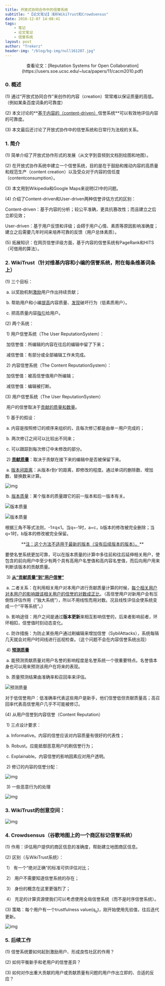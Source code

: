 ```yaml
---
title: 开放式协同合作中的信誉系统
subtitle: "【论文笔记】浅析WikiTrust和Crowdsensus"
date: 2016-12-07 14:08:41
tags: 
	- 笔记
	- 论文笔记
	- 信誉系统
layout: post
author: "Trekerz"
header-img: "/blog/bg-img/null161207.jpg"
---
```


<center>查看论文：[Reputation Systems for Open Collaboration](https://users.soe.ucsc.edu/~luca/papers/11/cacm2010.pdf)</center>

### **0.   概述**

(1)  通过“开放式协同合作”来创作的内容（creation）常常难以保证质量的高低。（例如某条百度词条的可靠度）

(2)  本文讨论的**<u>基于内容的（content-driven）</u>信誉系统**可以有效地评估内容的可靠度。

(3)  本文最后还讨论了开放式协作中的信誉系统和日常行为法规的关系。

### **1.   简介**

(1)  简单介绍了开放式协作形式的发展（从文字到音频到文档到绘图和地图）。

(2)  在开放式协作系统中建立一个信誉系统，目的是在于鼓励和推动内容的高质量和规范生产（content creation）以及受众对于内容的信任度（contentconsumption）。

(3)  本文用到Wikipedia和Google Maps来说明(2)中的问题。

(4)  介绍了Content-driven和User-driven两种信誉评估方式的区别：

Content-driven：基于内容的分析；较公平准确，更具抗篡改性；而且建立之后立即见效；

User-driven：基于用户反馈和评级；会碍于用户心情、素质等原因影响准确度；建立之后需要几年时间来培养可靠的反馈（用户总体素质）。

(5)  拓展知识：在网页信誉评级方面，基于内容的信誉系统有PageRank和HITS（可借用的算法）。

### **2.   WikiTrust（针对维基内容和小编的信誉系统，附在每条维基词条上）**

(1)  三个目标：

​	a.    以奖励机制<u>激励</u>用户作出持续贡献；

​	b.    帮助用户和小编<u>提高</u>内容质量、<u>发现</u>破坏行为（低素质用户）。

​	c.    把高质量内容<u>指引</u>给用户。

(2)  两个系统：

​	1)    用户信誉系统（The User ReputationSystem）：

​		加信誉值：所编辑的内容在往后的编辑中留了下来；

​		减信誉值：有部分或全部编辑工作未完成。

​	2)    内容信誉系统（The Content ReputationSystem）：

​		加信誉值：被高信誉值用户所编辑；

​		减信誉值：编辑被打断。

(3)  用户信誉系统（The User ReputationSystem）

​	用户的信誉取决于<u>贡献的质量和数量</u>。

​	1)    基于的假设：

​		a.    内容是按照修订的顺序来组织的，且每次修订都是由单一用户完成的；

​		b.    两次修订之间可以比较出不同来；

​		c.    可以跟踪到每次修订中未修改的部分。

​	2)    **<u>贡献质量</u>**：取决于贡献在接下来的编辑中是否被保留下来。

​		a.    <u>版本间距离</u>：从版本r到r’的距离，即修改的程度。通过单词的删除数、增加数、替换数来计算。

![img](1.png)

​		b.    <u>版本质量</u>：某个版本的质量跟它的前一版本和后一版本有关。

![版本质量](2.png)

![版本质量](3.png)

根据三角不等式法则，-1≤q≤1。当q=-1时，a=c，b版本的修改被完全删除；当q=1时，b版本的修改被完全保留。

<center>**<u>注：这个方法不适用于最新的版本（没有后续版本的版本）。</u>**</center>

要使名誉系统更加可靠，可以在版本质量的计算中多往前和往后延伸相关用户，使包含的前向用户中至少有两个具有高用户名誉值和高内容名誉值，而后向用户用来判断该版本的贡献质量。

​	3)    **<u>从“贡献质量”到“用户信誉”</u>**

​		a.    二者关系：在利用相关用户对本用户进行贡献质量计算的时候，<u>每个相关用户对本用户的影响跟该相关用户的信誉的对数成正比</u>。（高信誉用户对新用户会有压倒性评估作用（“独大系统”），所以不用线性而用对数。况且线性评估会使系统变成一个“平等系统”。）

​		b.    影响途径：用户之间是通过**版本更新**来相互影响信誉的，后来者影响前者，环环相扣，信誉值时刻动态变化。

​		c.    防诈措施：为防止某些用户通过刷编辑来增加信誉（SybilAttacks），系统每隔几天就会对用户时间线进行巡视检查。（这个问题不会在内容信誉系统出现）

​	4)    **<u>预测质量</u>**

​		a.    能预测贡献质量对用户名誉的影响程度是名誉系统一个很重要特点。名誉值本身也可以用来预测该用户在将来的表现。

​		b.    质量预测结果由准确率和召回率来评估。

![预测质量](4.png)

​		对于低信誉用户：低准确率代表这些用户是新手，他们信誉低但贡献质量高；高召回率代表高信誉用户几乎不可能被修订。

(4)  从用户信誉到内容信誉（Content Reputation）

​	1)    三点设计要求：

​		a.    Informative。内容的信誉应该对内容质量有很好的代表性；

​		b.    Robust。应能抵御恶意用户的刷信誉行为；

​		c.    Explainable。内容信誉的影响因素应对用户透明。

​	2)    修订的内容的信誉分配：

![img](5.png)

​	3)    一些恶意行为的处理

![img](6.png)

### **3.   WikiTrust的创意空间：**

![img](7.png)

### **4.   Crowdsensus（谷歌地图上的一个商区标记信誉系统）**

(1)  作用：评估用户提供的商区信息的准确度，帮助建立地图商区信息。

(2)  区别（与WikiTrust系统）：

​	1） 有一个“绝对正确”的标准可供评估对比；

​	2） 用户不需要知道信誉系统的存在；

​	3） 身份的概念在这里更强烈了；

​	4） 充足的计算资源使我们可以考虑使用全局信誉系统（而不是时序信誉系统）。

(3)   策略：每个用户有一个trustfulness value(q<sub>u</sub>)，刚开始使用先验值，往后迭代更新。

![img](8.png)

### **5.   后续工作**

(1)  信誉系统要如何起到激励用户、形成良性社区的作用？

(2)  如何平衡新手和老用户的信誉差异？

(3)  如何对作出重大贡献的用户或贡献质量有问题的用户作出立即的、合适的反应？

<br/>

<br/>